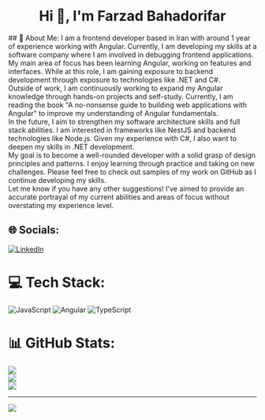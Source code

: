 <h1 align="center">Hi 👋, I'm Farzad Bahadorifar</h1>
## 💫 About Me:
I am a frontend developer based in Iran with around 1 year of experience working with Angular. Currently, I am developing my skills at a software company where I am involved in debugging frontend applications.<br>My main area of focus has been learning Angular, working on features and interfaces. While at this role, I am gaining exposure to backend development through exposure to technologies like .NET and C#.<br>Outside of work, I am continuously working to expand my Angular knowledge through hands-on projects and self-study. Currently, I am reading the book "A no-nonsense guide to building web applications with Angular" to improve my understanding of Angular fundamentals.<br>In the future, I aim to strengthen my software architecture skills and full stack abilities. I am interested in frameworks like NestJS and backend technologies like Node.js. Given my experience with C#, I also want to deepen my skills in .NET development.<br>My goal is to become a well-rounded developer with a solid grasp of design principles and patterns. I enjoy learning through practice and taking on new challenges. Please feel free to check out samples of my work on GitHub as I continue developing my skills.<br>Let me know if you have any other suggestions! I've aimed to provide an accurate portrayal of my current abilities and areas of focus without overstating my experience level.


## 🌐 Socials:
[![LinkedIn](https://img.shields.io/badge/LinkedIn-%230077B5.svg?logo=linkedin&logoColor=white)](https://linkedin.com/in/farzad-bahadorifar) 

# 💻 Tech Stack:
![JavaScript](https://img.shields.io/badge/javascript-%23323330.svg?style=for-the-badge&logo=javascript&logoColor=%23F7DF1E) ![Angular](https://img.shields.io/badge/angular-%23DD0031.svg?style=for-the-badge&logo=angular&logoColor=white) ![TypeScript](https://img.shields.io/badge/typescript-%23007ACC.svg?style=for-the-badge&logo=typescript&logoColor=white)
# 📊 GitHub Stats:
![](https://github-readme-stats.vercel.app/api?username=farzad-bahadorifar&theme=dark&hide_border=false&include_all_commits=true&count_private=true)<br/>
![](https://github-readme-streak-stats.herokuapp.com/?user=farzad-bahadorifar&theme=dark&hide_border=false)<br/>
![](https://github-readme-stats.vercel.app/api/top-langs/?username=farzad-bahadorifar&theme=dark&hide_border=false&include_all_commits=true&count_private=true&layout=compact)

---
[![](https://visitcount.itsvg.in/api?id=farzad-bahadorifar&icon=0&color=1)](https://visitcount.itsvg.in)

<!-- Proudly created with GPRM ( https://gprm.itsvg.in ) -->
